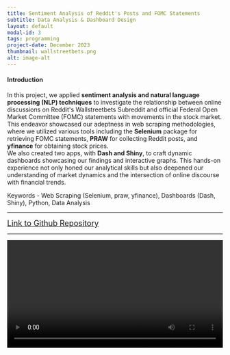 ```yaml
---
title: Sentiment Analysis of Reddit's Posts and FOMC Statements
subtitle: Data Analysis & Dashboard Design
layout: default
modal-id: 3
tags: programming
project-date: December 2023
thumbnail: wallstreetbets.png
alt: image-alt
---
```


<html>
<head>
    <meta name="viewport" content="width=device-width, initial-scale=1.0">
</head>
<body>
    <h4>Introduction</h4>
    <p>In this project, we applied <b>sentiment analysis and natural language processing (NLP) techniques</b> to investigate the relationship between online discussions on Reddit's Wallstreetbets Subreddit and official Federal Open Market Committee (FOMC) statements with movements in the stock market. <br> This endeavor showcased our adeptness in web scraping methodologies, where we utilized various tools including the <b>Selenium</b> package for retrieving FOMC statements, <b>PRAW</b> for collecting Reddit posts, and <b>yfinance</b> for obtaining stock prices. <br> We also created two apps, with <b>Dash and Shiny</b>, to craft dynamic dashboards showcasing our findings and interactive graphs. This hands-on experience not only honed our analytical skills but also deepened our understanding of market dynamics and the intersection of online discourse with financial trends.</p>
    <p>Keywords - Web Scraping (Selenium, praw, yfinance), Dashboards (Dash, Shiny), Python, Data Analysis</p>
    <hr class="star-primary">
    <a href="https://github.com/Yu-TingWeng/Final_Project_Redditpower" target="_blank" style="font-size: 18px;">Link to Github Repository</a>
    <hr class="star-primary">
    <video width="100%" height="auto" controls>
        <source src="img/portfolio/Dash_App_Display.mp4" type="video/mp4">
        Your browser does not support the video tag.
    </video>
    <br>
    
</body>
</html>